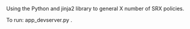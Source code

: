 
Using the Python and jinja2 library to general X number of SRX policies. 

To run: app_devserver.py .


